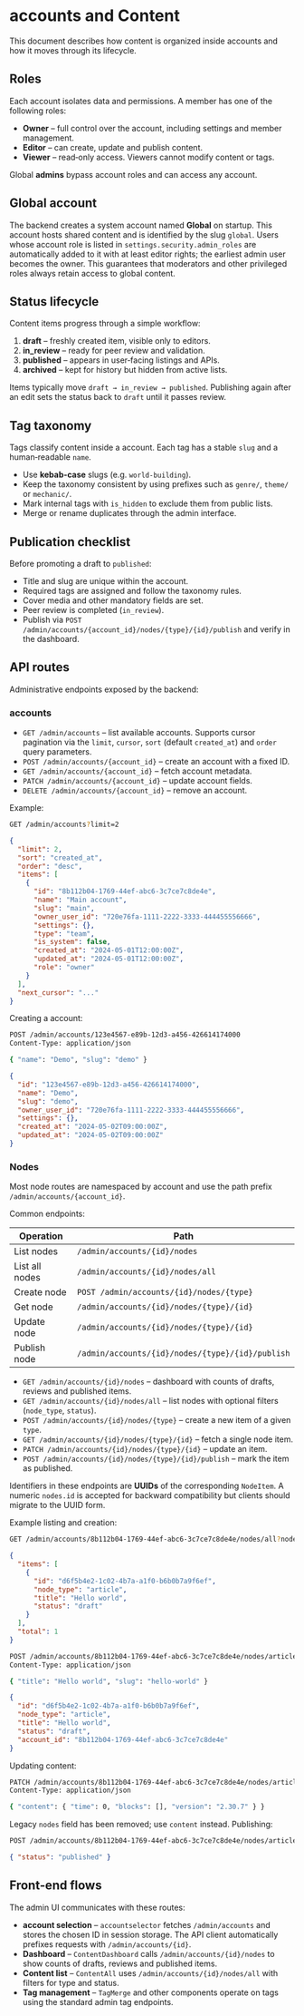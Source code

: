 # accounts and Content

This document describes how content is organized inside accounts and how it
moves through its lifecycle.

## Roles

Each account isolates data and permissions. A member has one of the following
roles:

- **Owner** – full control over the account, including settings and member
  management.
- **Editor** – can create, update and publish content.
- **Viewer** – read‑only access. Viewers cannot modify content or tags.

Global **admins** bypass account roles and can access any account.

## Global account

The backend creates a system account named **Global** on startup. This
account hosts shared content and is identified by the slug `global`. Users
whose account role is listed in `settings.security.admin_roles` are
automatically added to it with at least editor rights; the earliest admin user
becomes the owner. This guarantees that moderators and other privileged roles
always retain access to global content.

## Status lifecycle

Content items progress through a simple workflow:

1. **draft** – freshly created item, visible only to editors.
2. **in_review** – ready for peer review and validation.
3. **published** – appears in user‑facing listings and APIs.
4. **archived** – kept for history but hidden from active lists.

Items typically move `draft → in_review → published`. Publishing again after an
edit sets the status back to `draft` until it passes review.

## Tag taxonomy

Tags classify content inside a account. Each tag has a stable `slug` and a
human‑readable `name`.

- Use **kebab‑case** slugs (e.g. `world-building`).
- Keep the taxonomy consistent by using prefixes such as `genre/`, `theme/` or
  `mechanic/`.
- Mark internal tags with `is_hidden` to exclude them from public lists.
- Merge or rename duplicates through the admin interface.

## Publication checklist

Before promoting a draft to `published`:

- Title and slug are unique within the account.
- Required tags are assigned and follow the taxonomy rules.
- Cover media and other mandatory fields are set.
- Peer review is completed (`in_review`).
- Publish via `POST /admin/accounts/{account_id}/nodes/{type}/{id}/publish` and verify in the
  dashboard.

## API routes

Administrative endpoints exposed by the backend:

### accounts

- `GET /admin/accounts` – list available accounts. Supports cursor pagination
  via the `limit`, `cursor`, `sort` (default `created_at`) and `order` query
  parameters.
- `POST /admin/accounts/{account_id}` – create an account with a fixed ID.
- `GET /admin/accounts/{account_id}` – fetch account metadata.
- `PATCH /admin/accounts/{account_id}` – update account fields.
- `DELETE /admin/accounts/{account_id}` – remove an account.

Example:

```bash
GET /admin/accounts?limit=2
```

```json
{
  "limit": 2,
  "sort": "created_at",
  "order": "desc",
  "items": [
    {
      "id": "8b112b04-1769-44ef-abc6-3c7ce7c8de4e",
      "name": "Main account",
      "slug": "main",
      "owner_user_id": "720e76fa-1111-2222-3333-444455556666",
      "settings": {},
      "type": "team",
      "is_system": false,
      "created_at": "2024-05-01T12:00:00Z",
      "updated_at": "2024-05-01T12:00:00Z",
      "role": "owner"
    }
  ],
  "next_cursor": "..."
}
```

Creating a account:

```bash
POST /admin/accounts/123e4567-e89b-12d3-a456-426614174000
Content-Type: application/json

{ "name": "Demo", "slug": "demo" }
```

```json
{
  "id": "123e4567-e89b-12d3-a456-426614174000",
  "name": "Demo",
  "slug": "demo",
  "owner_user_id": "720e76fa-1111-2222-3333-444455556666",
  "settings": {},
  "created_at": "2024-05-02T09:00:00Z",
  "updated_at": "2024-05-02T09:00:00Z"
}
```

### Nodes

Most node routes are namespaced by account and use the path prefix
`/admin/accounts/{account_id}`.

Common endpoints:

| Operation | Path |
|-----------|------|
| List nodes | `/admin/accounts/{id}/nodes` |
| List all nodes | `/admin/accounts/{id}/nodes/all` |
| Create node | `POST /admin/accounts/{id}/nodes/{type}` |
| Get node | `/admin/accounts/{id}/nodes/{type}/{id}` |
| Update node | `/admin/accounts/{id}/nodes/{type}/{id}` |
| Publish node | `/admin/accounts/{id}/nodes/{type}/{id}/publish` |

- `GET /admin/accounts/{id}/nodes` – dashboard with counts of drafts, reviews
  and published items.
- `GET /admin/accounts/{id}/nodes/all` – list nodes with optional filters
  (`node_type`, `status`).
- `POST /admin/accounts/{id}/nodes/{type}` – create a new item of a given
  `type`.
- `GET /admin/accounts/{id}/nodes/{type}/{id}` – fetch a single node item.
- `PATCH /admin/accounts/{id}/nodes/{type}/{id}` – update an item.
- `POST /admin/accounts/{id}/nodes/{type}/{id}/publish` – mark the item as
  published.

Identifiers in these endpoints are **UUIDs** of the corresponding ``NodeItem``.
A numeric ``nodes.id`` is accepted for backward compatibility but clients
should migrate to the UUID form.

Example listing and creation:

```bash
GET /admin/accounts/8b112b04-1769-44ef-abc6-3c7ce7c8de4e/nodes/all?node_type=article
```

```json
{
  "items": [
    {
      "id": "d6f5b4e2-1c02-4b7a-a1f0-b6b0b7a9f6ef",
      "node_type": "article",
      "title": "Hello world",
      "status": "draft"
    }
  ],
  "total": 1
}
```

```bash
POST /admin/accounts/8b112b04-1769-44ef-abc6-3c7ce7c8de4e/nodes/article
Content-Type: application/json

{ "title": "Hello world", "slug": "hello-world" }
```

```json
{
  "id": "d6f5b4e2-1c02-4b7a-a1f0-b6b0b7a9f6ef",
  "node_type": "article",
  "title": "Hello world",
  "status": "draft",
  "account_id": "8b112b04-1769-44ef-abc6-3c7ce7c8de4e"
}
```

Updating content:

```bash
PATCH /admin/accounts/8b112b04-1769-44ef-abc6-3c7ce7c8de4e/nodes/article/d6f5b4e2-1c02-4b7a-a1f0-b6b0b7a9f6ef
Content-Type: application/json

{ "content": { "time": 0, "blocks": [], "version": "2.30.7" } }
```

Legacy `nodes` field has been removed; use `content` instead.
Publishing:

```bash
POST /admin/accounts/8b112b04-1769-44ef-abc6-3c7ce7c8de4e/nodes/article/d6f5b4e2-1c02-4b7a-a1f0-b6b0b7a9f6ef/publish
```

```json
{ "status": "published" }
```

## Front‑end flows

The admin UI communicates with these routes:

- **account selection** – `accountselector` fetches `/admin/accounts` and
  stores the chosen ID in session storage. The API client automatically
  prefixes requests with `/admin/accounts/{id}`.
- **Dashboard** – `ContentDashboard` calls `/admin/accounts/{id}/nodes` to show counts of
  drafts, reviews and published items.
- **Content list** – `ContentAll` uses `/admin/accounts/{id}/nodes/all` with filters for type
  and status.
- **Tag management** – `TagMerge` and other components operate on tags using the
  standard admin tag endpoints.

